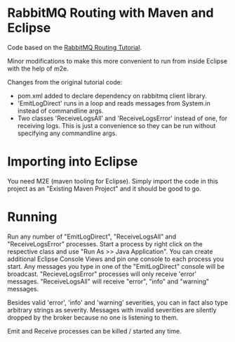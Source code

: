 RabbitMQ Routing with Maven and Eclipse
=======================================

Code based on the [RabbitMQ Routing Tutorial](http://www.rabbitmq.com/tutorials/tutorial-four-java.html).

Minor modifications to make this more convenient to run from inside Eclipse with the help of m2e.

Changes from the original tutorial code:

  - pom.xml added to declare dependency on rabbitmq client library.
  - 'EmitLogDirect' runs in a loop and reads messages from System.in instead of commandline args.
  - Two classes 'ReceiveLogsAll' and 'ReceiveLogsError' instead of one, for receiving logs.
    This is just a convenience so they can be run without specifying any commandline args.

Importing into Eclipse
======================

You need M2E (maven tooling for Eclipse). Simply import the code in this project as an 
"Existing Maven Project" and it should be good to go.

Running
=======

Run any number of "EmitLogDirect", "ReceiveLogsAll" and "ReceiveLogsError" processes. 
Start a process by right click on the respective class and use "Run As >> 
Java Application". You can create additional Eclipse Console Views and pin one console 
to each process you start. Any messages you type in one of the "EmitLogDirect" console
will be broadcast. "RecieveLogsError" processes will only receive 'error' messages.
"ReceiveLogsAll" will receive "error", "info" and "warning" messages.

Besides valid 'error', 'info' and 'warning' severities, you can in fact also type
arbitrary strings as severity. Messages with invalid severities are silently
dropped by the broker because no one is listening to them.

Emit and Receive processes can be killed / started any time.
